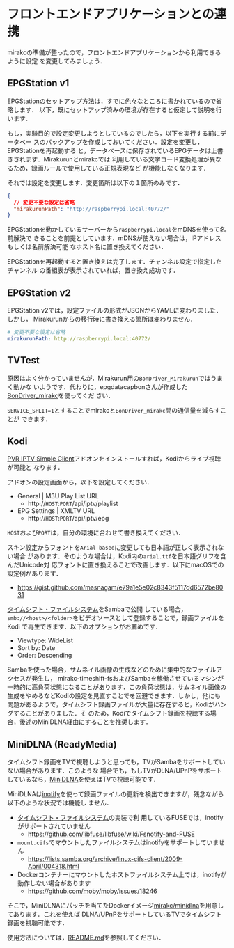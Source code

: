 # フロントエンドアプリケーションとの連携

mirakcの準備が整ったので，フロントエンドアプリケーションから利用できるように設定
を変更してみましょう．

## EPGStation v1

EPGStationのセットアップ方法は，すでに色々なところに書かれているので省略します．
以下，既にセットアップ済みの環境が存在すると仮定して説明を行います．

もし，実験目的で設定変更しようとしているのでしたら，以下を実行する前にデータベー
スのバックアップを作成しておいてください．設定を変更し，EPGStationを再起動する
と，データベースに保存されているEPGデータは上書きされます．Mirakurunとmirakcでは
利用している文字コード変換処理が異なるため，録画ルールで使用している正規表現など
が機能しなくなります．

それでは設定を変更します．変更箇所は以下の１箇所のみです．

```json
{
  // 変更不要な設定は省略
  "mirakurunPath": "http://raspberrypi.local:40772/"
}
```

EPGStationを動かしているサーバーから`raspberrypi.local`をmDNSを使って名前解決で
きることを前提としています．mDNSが使えない場合は，IPアドレスもしくは名前解決可能
なホスト名に置き換えてください．

EPGStationを再起動すると置き換えは完了します．チャンネル設定で指定したチャンネル
の番組表が表示されていれば，置き換え成功です．

## EPGStation v2

EPGStation v2では，設定ファイルの形式がJSONからYAMLに変わりました．しかし，
Mirakurunからの移行時に書き換える箇所は変わりません．

```yaml
# 変更不要な設定は省略
mirakurunPath: http://raspberrypi.local:40772/
```

## TVTest

原因はよく分かっていませんが，Mirakurun用の`BonDriver_Mirakurun`ではうまく動かな
いようです．代わりに，epgdatacapbonさんが作成した[BonDriver_mirakc]を使ってくだ
さい．

`SERVICE_SPLIT=1`とすることでmirakcと`BonDriver_mirakc`間の通信量を減らすことが
できます．

[BonDriver_mirakc]: https://github.com/epgdatacapbon/BonDriver_mirakc

## Kodi

[PVR IPTV Simple Client]アドオンをインストールすれば，Kodiからライブ視聴が可能と
なります．

アドオンの設定画面から，以下を設定してください．

* General | M3U Play List URL
  * http&#58;//`HOST`:`PORT`/api/iptv/playlist
* EPG Settings | XMLTV URL
  * http&#58;//`HOST`:`PORT`/api/iptv/epg

`HOST`および`PORT`は，自分の環境に合わせて書き換えてください．

スキン設定からフォントを`Arial based`に変更しても日本語が正しく表示されない場合
があります．そのような場合は，Kodi内の`arial.ttf`を日本語グリフを含んだUnicode対
応フォントに置き換えることで改善します．以下にmacOSでの設定例があります．

* https://gist.github.com/masnagam/e79a1e5e02c8343f5117dd6572be8031

[タイムシフト・ファイルシステム](./config/timeshift.md#タイムシフト・ファイルシステム)をSambaで公開
している場合，`smb://<host>/<folder>`をビデオソースとして登録することで，録画ファイルをKodi
で再生できます．以下のオプションがお薦めです．

* Viewtype: WideList
* Sort by: Date
* Order: Descending

Sambaを使った場合，サムネイル画像の生成などのために集中的なファイルアクセスが発生し，
mirakc-timeshift-fsおよびSambaを稼働させているマシンが一時的に高負荷状態になることがあります．この負荷状態は，サムネイル画像の生成をやめるなどKodiの設定を見直すことでを回避できます．しかし，他にも
問題があるようで，タイムシフト録画ファイルが大量に存在すると，Kodiがハングすることがありました．そ
のため，Kodiでタイムシフト録画を視聴する場合，後述のMiniDLNA経由にすることを推奨します．

[PVR IPTV Simple Client]: https://kodi.wiki/view/Add-on:PVR_IPTV_Simple_Client

## MiniDLNA (ReadyMedia)

タイムシフト録画をTVで視聴しようと思っても，TVがSambaをサポートしていない場合があります．このような
場合でも，もしTVがDLNA/UPnPをサポートしているなら，[MiniDLNA]を使えばTVで視聴可能です．

MiniDLNAは[inotify]を使って録画ファイルの更新を検出できますが，残念ながら以下のような状況では機能し
ません．

* [タイムシフト・ファイルシステム](./config/timeshift.md#タイムシフト・ファイルシステム)の実装で利
  用しているFUSEでは，inotifyがサポートされていません
  * https://github.com/libfuse/libfuse/wiki/Fsnotify-and-FUSE
* `mount.cifs`でマウントしたファイルシステムはinotifyをサポートしていません
  * https://lists.samba.org/archive/linux-cifs-client/2009-April/004318.html
* Dockerコンテナーにマウントしたホストファイルシステム上では，inotifyが動作しない場合があります
  * https://github.com/moby/moby/issues/18246

そこで，MiniDLNAにパッチを当てたDockerイメージ[mirakc/minidlna]を用意してあります．これを使えば
DLNA/UPnPをサポートしているTVでタイムシフト録画を視聴可能です．

使用方法については，[README.md](https://github.com/mirakc/docker-minidlna)を参照してください．

[MiniDLNA]: https://sourceforge.net/projects/minidlna/
[inotify]: https://ja.wikipedia.org/wiki/Inotify
[mirakc/minidlna]: https://hub.docker.com/r/mirakc/minidlna
